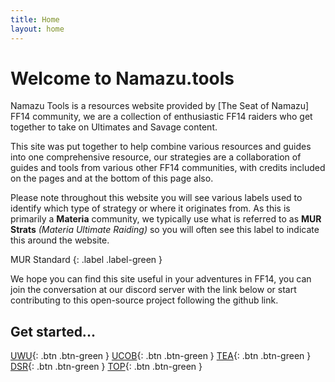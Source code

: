 ```yaml
---
title: Home
layout: home
---
```


# Welcome to Namazu.tools

Namazu Tools is a resources website provided by [The Seat of Namazu] FF14 community, we are a collection of enthusiastic FF14 raiders who get together to take on Ultimates and Savage content. 

This site was put together to help combine various resources and guides into one comprehensive resource, our strategies are a collaboration of guides and tools from various other FF14 communities, with credits included on the pages and at the bottom of this page also.

Please note throughout this website you will see various labels used to identify which type of strategy or where it originates from. As this is primarily a **Materia** community, we typically use what is referred to as **MUR Strats** *(Materia Ultimate Raiding)* so you will often see this label to indicate this around the website.

MUR Standard
{: .label .label-green }

We hope you can find this site useful in your adventures in FF14, you can join the conversation at our discord server with the link below or start contributing to this open-source project following the github link.

## Get started...

[UWU](/UWU){: .btn .btn-green }
[UCOB](/UCOB){: .btn .btn-green }
[TEA](/TEA){: .btn .btn-green }
[DSR](/DSR){: .btn .btn-green }
[TOP](/TOP){: .btn .btn-green }